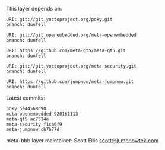 This layer depends on:

    URI: git://git.yoctoproject.org/poky.git
    branch: dunfell

    URI: git://git.openembedded.org/meta-openembedded
    branch: dunfell

    URI: https://github.com/meta-qt5/meta-qt5.git
    branch: dunfell

    URI: git://git.yoctoproject.org/meta-security.git
    branch: dunfell

    URI: https://github.com/jumpnow/meta-jumpnow.git
    branch: dunfell


Latest commits:

    poky 5e44568d90
    meta-openembedded 920161113
    meta-qt5 ac7514e
    meta-security f1ca0f9
    meta-jumpnow cb7b77d


meta-bbb layer maintainer: Scott Ellis <scott@jumpnowtek.com>
